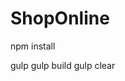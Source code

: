 # ShopOnline

<!-- Перед началом работы -->

npm install

<!-- Команды для работы -->

gulp
gulp build
gulp clear